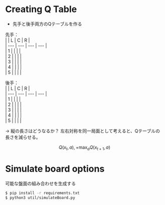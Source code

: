 # Creating Q Table  
* 先手と後手両方のQテーブルを作る

先手：  
| | L | C | R |  
| --- | --- | --- | --- |  
| 1 | | | |  
| 2 | | | |  
| 3 | | | |  
| 4 | | | |  
| 5 | | | |  

後手：  
| | L | C | R |  
| --- | --- | --- | --- |  
| 1 | | | |  
| 2 | | | |  
| 3 | | | |  
| 4 | | | |  
| 5 | | | |   

-> 縦の長さはどうなるか？
左右対称を同一局面として考えると、Qテーブルの長さを減らせる。

$$ Q(x_t, a), + \max _ a Q(x_{t+1}, a) $$

# Simulate board options  

可能な盤面の組み合わせを生成する  
```bash
$ pip install -r requirements.txt
$ python3 util/simulateBoard.py
```
